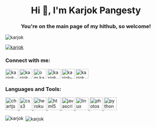 <h1 align="center">Hi 👋, I'm Karjok Pangesty</h1>
<h3 align="center">You're on the main page of my hithub, so welcome!</h3>

<p align="left"> <img src="https://komarev.com/ghpvc/?username=karjok&label=Profile%20views&color=0e75b6&style=flat" alt="karjok" /> </p>

<p align="left"> <a href="https://github.com/ryo-ma/github-profile-trophy"><img src="https://github-profile-trophy.vercel.app/?username=karjok" alt="karjok" /></a> </p>

<h3 align="left">Connect with me:</h3>
<p align="left">
<a href="https://twitter.com/karjok_pangesty" target="blank"><img align="center" src="https://cdn.jsdelivr.net/npm/simple-icons@3.0.1/icons/twitter.svg" alt="karjok_pangesty" height="30" width="40" /></a>
<a href="https://stackoverflow.com/users/karjok" target="blank"><img align="center" src="https://cdn.jsdelivr.net/npm/simple-icons@3.0.1/icons/stackoverflow.svg" alt="karjok" height="30" width="40" /></a>
<a href="https://fb.com/om.karjok" target="blank"><img align="center" src="https://cdn.jsdelivr.net/npm/simple-icons@3.0.1/icons/facebook.svg" alt="om.karjok" height="30" width="40" /></a>
<a href="https://instagram.com/karjok.pangesty" target="blank"><img align="center" src="https://cdn.jsdelivr.net/npm/simple-icons@3.0.1/icons/instagram.svg" alt="karjok.pangesty" height="30" width="40" /></a>
<a href="https://medium.com/karjok-pangesty" target="blank"><img align="center" src="https://cdn.jsdelivr.net/npm/simple-icons@3.0.1/icons/medium.svg" alt="karjok-pangesty" height="30" width="40" /></a>
<a href="https://www.youtube.com/c/karjok pangesty" target="blank"><img align="center" src="https://cdn.jsdelivr.net/npm/simple-icons@3.0.1/icons/youtube.svg" alt="karjok pangesty" height="30" width="40" /></a>
</p>

<h3 align="left">Languages and Tools:</h3>
<p align="left"> <a href="https://www.chartjs.org" target="_blank"> <img src="https://www.chartjs.org/media/logo-title.svg" alt="chartjs" width="40" height="40"/> </a> <a href="https://www.w3schools.com/css/" target="_blank"> <img src="https://devicons.github.io/devicon/devicon.git/icons/css3/css3-original-wordmark.svg" alt="css3" width="40" height="40"/> </a> <a href="https://heroku.com" target="_blank"> <img src="https://www.vectorlogo.zone/logos/heroku/heroku-icon.svg" alt="heroku" width="40" height="40"/> </a> <a href="https://www.w3.org/html/" target="_blank"> <img src="https://devicons.github.io/devicon/devicon.git/icons/html5/html5-original-wordmark.svg" alt="html5" width="40" height="40"/> </a> <a href="https://developer.mozilla.org/en-US/docs/Web/JavaScript" target="_blank"> <img src="https://devicons.github.io/devicon/devicon.git/icons/javascript/javascript-original.svg" alt="javascript" width="40" height="40"/> </a> <a href="https://www.linux.org/" target="_blank"> <img src="https://devicons.github.io/devicon/devicon.git/icons/linux/linux-original.svg" alt="linux" width="40" height="40"/> </a> <a href="https://www.photoshop.com/en" target="_blank"> <img src="https://devicons.github.io/devicon/devicon.git/icons/photoshop/photoshop-plain.svg" alt="photoshop" width="40" height="40"/> </a> <a href="https://www.python.org" target="_blank"> <img src="https://devicons.github.io/devicon/devicon.git/icons/python/python-original.svg" alt="python" width="40" height="40"/> </a> </p>

<p><img align="left" src="https://github-readme-stats.vercel.app/api/top-langs?username=karjok&show_icons=true&locale=en&layout=compact" alt="karjok" /></p>

<p>&nbsp;<img align="center" src="https://github-readme-stats.vercel.app/api?username=karjok&show_icons=true&locale=en" alt="karjok" /></p>
